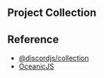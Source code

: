 ## Project Collection

## Reference

- [@discordjs/collection](https://github.com/discordjs/discord.js/tree/main/packages/collection)
- [OceanicJS](https://github.com/OceanicJS/Oceanic/blob/dev/lib/util/Collection.ts)
